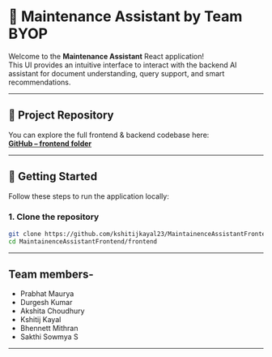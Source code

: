 # 🧩 Maintenance Assistant by Team BYOP

Welcome to the **Maintenance Assistant** React application!  
This UI provides an intuitive interface to interact with the backend AI assistant for document understanding, query support, and smart recommendations.

---

## 🔗 Project Repository

You can explore the full frontend & backend codebase here:  
**[GitHub – frontend folder](https://github.com/kshitijkayal23/MaintainenceAssistantFrontend/tree/main/frontend)**

---

## 🚀 Getting Started

Follow these steps to run the application locally:

### 1. Clone the repository

```bash
git clone https://github.com/kshitijkayal23/MaintainenceAssistantFrontend.git
cd MaintainenceAssistantFrontend/frontend

```
---
## Team members-

- Prabhat Maurya
- Durgesh Kumar
- Akshita Choudhury
- Kshitij Kayal
- Bhennett Mithran
- Sakthi Sowmya S
---
